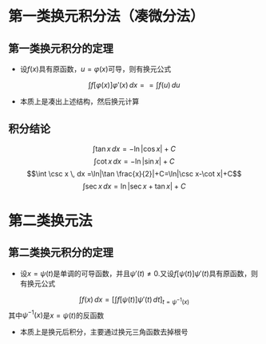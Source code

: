 # 第一类换元积分法（凑微分法）

## 第一类换元积分的定理

- 设$f(x)$具有原函数，$u=\varphi(x)$可导，则有换元公式

$$
\int f[\varphi (x)]\varphi'(x) \, dx ==\int f(u) \, du 
$$

- 本质上是凑出上述结构，然后换元计算

## 积分结论

$$\int \tan x \, dx =-\ln|\cos x|+C$$
$$\int \cot x \, dx =-\ln|\sin  x|+C$$
$$\int \csc x \, dx =\ln|\tan \frac{x}{2}|+C=\ln|\csc x-\cot x|+C$$
$$\int \sec x \, dx =\ln|\sec x+\tan x|+C$$

# 第二类换元法

## 第二类换元积分的定理

- 设$x=\psi(t)$是单调的可导函数，并且$\psi'(t)\neq 0$.又设$f[\psi(t)]\psi'(t)$具有原函数，则有换元公式 

$$
\int f(x) \, dx =\left[ \int f[\psi(t)]\psi'(t) \, dt  \right]_{t=\psi^{-1}(x)}
$$
其中$\psi^{-1}(x)$是$x=\psi (t)$的反函数

- 本质上是换元后积分，主要通过换元三角函数去掉根号


